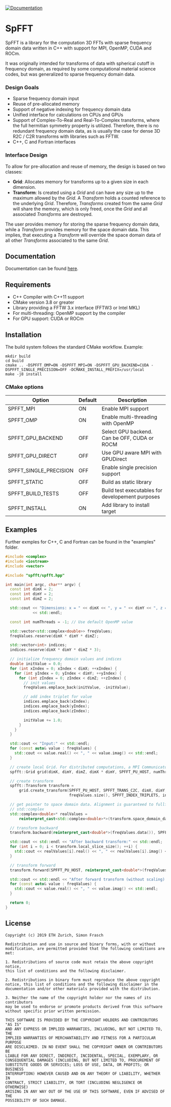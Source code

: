 [![Documentation](https://readthedocs.org/projects/spfft/badge/?version=latest)](https://spfft.readthedocs.io/en/latest/?badge=latest)

# SpFFT
SpFFT is a library for the computation 3D FFTs with sparse frequency domain data written in C++ with support for MPI, OpenMP, CUDA and ROCm.

It was originally intended for transforms of data with spherical cutoff in frequency domain, as required by some computational material science codes, but was generalized to sparse frequency domain data.


### Design Goals
- Sparse frequency domain input
- Reuse of pre-allocated memory
- Support of negative indexing for frequency domain data
- Unified interface for calculations on CPUs and GPUs
- Support of Complex-To-Real and Real-To-Complex transforms, where the full hermitian symmetry property is utilized. Therefore, there is no redundant frequency domain data, as is usually the case for dense 3D R2C / C2R transforms with libraries such as FFTW.
- C++, C and Fortran interfaces

### Interface Design
To allow for pre-allocation and reuse of memory, the design is based on two classes:

- **Grid**: Allocates memory for transforms up to a given size in each dimension.
- **Transform**: Is created using a *Grid* and can have any size up to the maximum allowed by the *Grid*. A *Transform* holds a counted reference to the underlying *Grid*. Therefore, *Transforms* created from the same *Grid* will share the memory, which is only freed, once the *Grid* and all associated *Transforms* are destroyed.

The user provides memory for storing the sparse frequency domain data, while a *Transform* provides memory for the space domain data. This implies, that executing a *Transform* will override the space domain data of all other *Transforms* associated to the same *Grid*.

## Documentation
Documentation can be found [here](https://spfft.readthedocs.io/en/latest/).

## Requirements
- C++ Compiler with C++11 support
- CMake version 3.8 or greater
- Library providing a FFTW 3.x interface (FFTW3 or Intel MKL)
- For multi-threading: OpenMP support by the compiler
- For GPU support: CUDA or ROCm

## Installation
The build system follows the standard CMake workflow. Example:
```console
mkdir build
cd build
cmake .. -DSPFFT_OMP=ON -DSPFFT_MPI=ON -DSPFFT_GPU_BACKEND=CUDA -DSPFFT_SINGLE_PRECISION=OFF -DCMAKE_INSTALL_PREFIX=/usr/local
make -j8 install
```

### CMake options
| Option                 | Default | Description                                      |
|------------------------|---------|--------------------------------------------------|
| SPFFT_MPI              | ON      | Enable MPI support                               |
| SPFFT_OMP              | ON      | Enable multi-threading with OpenMP               |
| SPFFT_GPU_BACKEND      | OFF     | Select GPU backend. Can be OFF, CUDA or ROCM     |
| SPFFT_GPU_DIRECT       | OFF     | Use GPU aware MPI with GPUDirect                 |
| SPFFT_SINGLE_PRECISION | OFF     | Enable single precision support                  |
| SPFFT_STATIC           | OFF     | Build as static library                          |
| SPFFT_BUILD_TESTS      | OFF     | Build test executables for developement purposes |
| SPFFT_INSTALL          | ON      | Add library to install target                    |

## Examples
Further exmples for C++, C and Fortran can be found in the "examples" folder.
```cpp
#include <complex>
#include <iostream>
#include <vector>

#include "spfft/spfft.hpp"

int main(int argc, char** argv) {
  const int dimX = 2;
  const int dimY = 2;
  const int dimZ = 2;

  std::cout << "Dimensions: x = " << dimX << ", y = " << dimY << ", z = " << dimZ << std::endl
            << std::endl;

  const int numThreads = -1; // Use default OpenMP value

  std::vector<std::complex<double>> freqValues;
  freqValues.reserve(dimX * dimY * dimZ);

  std::vector<int> indices;
  indices.reserve(dimX * dimY * dimZ * 3);

  // initialize frequency domain values and indices
  double initValue = 0.0;
  for (int xIndex = 0; xIndex < dimX; ++xIndex) {
    for (int yIndex = 0; yIndex < dimY; ++yIndex) {
      for (int zIndex = 0; zIndex < dimZ; ++zIndex) {
        // init values
        freqValues.emplace_back(initValue, -initValue);

        // add index triplet for value
        indices.emplace_back(xIndex);
        indices.emplace_back(yIndex);
        indices.emplace_back(zIndex);

        initValue += 1.0;
      }
    }
  }

  std::cout << "Input:" << std::endl;
  for (const auto& value : freqValues) {
    std::cout << value.real() << ", " << value.imag() << std::endl;
  }

  // create local Grid. For distributed computations, a MPI Communicator has to be provided
  spfft::Grid grid(dimX, dimY, dimZ, dimX * dimY, SPFFT_PU_HOST, numThreads);

  // create transform
  spfft::Transform transform =
      grid.create_transform(SPFFT_PU_HOST, SPFFT_TRANS_C2C, dimX, dimY, dimZ, dimZ,
                            freqValues.size(), SPFFT_INDEX_TRIPLETS, indices.data());

  // get pointer to space domain data. Alignment is guaranteed to fullfill requirements for
  // std::complex
  std::complex<double>* realValues =
      reinterpret_cast<std::complex<double>*>(transform.space_domain_data(SPFFT_PU_HOST));

  // transform backward
  transform.backward(reinterpret_cast<double*>(freqValues.data()), SPFFT_PU_HOST);

  std::cout << std::endl << "After backward transform:" << std::endl;
  for (int i = 0; i < transform.local_slice_size(); ++i) {
    std::cout << realValues[i].real() << ", " << realValues[i].imag() << std::endl;
  }

  // transform forward
  transform.forward(SPFFT_PU_HOST, reinterpret_cast<double*>(freqValues.data()), SPFFT_NO_SCALING);

  std::cout << std::endl << "After forward transform (without scaling):" << std::endl;
  for (const auto& value : freqValues) {
    std::cout << value.real() << ", " << value.imag() << std::endl;
  }

  return 0;
}
```

## License

```
Copyright (c) 2019 ETH Zurich, Simon Frasch

Redistribution and use in source and binary forms, with or without
modification, are permitted provided that the following conditions are met:

1. Redistributions of source code must retain the above copyright notice,
this list of conditions and the following disclaimer.

2. Redistributions in binary form must reproduce the above copyright
notice, this list of conditions and the following disclaimer in the
documentation and/or other materials provided with the distribution.

3. Neither the name of the copyright holder nor the names of its contributors
may be used to endorse or promote products derived from this software
without specific prior written permission.

THIS SOFTWARE IS PROVIDED BY THE COPYRIGHT HOLDERS AND CONTRIBUTORS "AS IS"
AND ANY EXPRESS OR IMPLIED WARRANTIES, INCLUDING, BUT NOT LIMITED TO, THE
IMPLIED WARRANTIES OF MERCHANTABILITY AND FITNESS FOR A PARTICULAR PURPOSE
ARE DISCLAIMED. IN NO EVENT SHALL THE COPYRIGHT OWNER OR CONTRIBUTORS BE
LIABLE FOR ANY DIRECT, INDIRECT, INCIDENTAL, SPECIAL, EXEMPLARY, OR
CONSEQUENTIAL DAMAGES (INCLUDING, BUT NOT LIMITED TO, PROCUREMENT OF
SUBSTITUTE GOODS OR SERVICES; LOSS OF USE, DATA, OR PROFITS; OR BUSINESS
INTERRUPTION) HOWEVER CAUSED AND ON ANY THEORY OF LIABILITY, WHETHER IN
CONTRACT, STRICT LIABILITY, OR TORT (INCLUDING NEGLIGENCE OR OTHERWISE)
ARISING IN ANY WAY OUT OF THE USE OF THIS SOFTWARE, EVEN IF ADVISED OF THE
POSSIBILITY OF SUCH DAMAGE.
```
